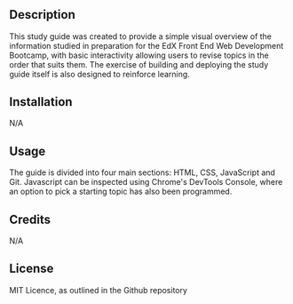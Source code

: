 
# <EdX Front End Bootcamp PreWork Study Guide Webpage>

## Description

This study guide was created to provide a simple visual overview of the information studied in preparation for the EdX Front End Web Development Bootcamp, with basic interactivity allowing users to revise topics in the order that suits them. The exercise of building and deploying the study guide itself is also designed to reinforce learning.

## Installation

N/A

## Usage

The guide is divided into four main sections: HTML, CSS, JavaScript and Git. Javascript can be inspected using Chrome's DevTools Console, where an option to pick a starting topic has also been programmed.


## Credits

N/A

## License

MIT Licence, as outlined in the Github repository

